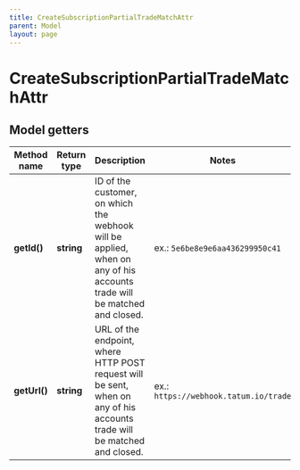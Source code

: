 ```yaml
---
title: CreateSubscriptionPartialTradeMatchAttr
parent: Model
layout: page
---
```


# CreateSubscriptionPartialTradeMatchAttr

## Model getters

Method name | Return type | Description | Notes
------------ | ------------- | ------------- | -------------
**getId()** | **string** | ID of the customer, on which the webhook will be applied, when on any of his accounts trade will be matched and closed. | ex.: `5e6be8e9e6aa436299950c41`
**getUrl()** | **string** | URL of the endpoint, where HTTP POST request will be sent, when on any of his accounts trade will be matched and closed. | ex.: `https://webhook.tatum.io/trade`

